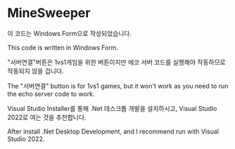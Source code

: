 # MineSweeper

이 코드는 Windows Form으로 작성되었습니다.

This code is written in Windows Form.

"서버연결"버튼은 1vs1게임을 위한 버튼이지만 에코 서버 코드를 실행해야 작동하므로 작동되지 않을 겁니다.

The "서버연결" button is for 1vs1 games, but it won't work as you need to run the echo server code to work.

Visual Studio Installer를 통해 .Net 데스크톱 개발을 설치하시고, Visual Studio 2022로 여는 것을 추천합니다.

After install .Net Desktop Development, and I recommend run with Visual Studio 2022.
